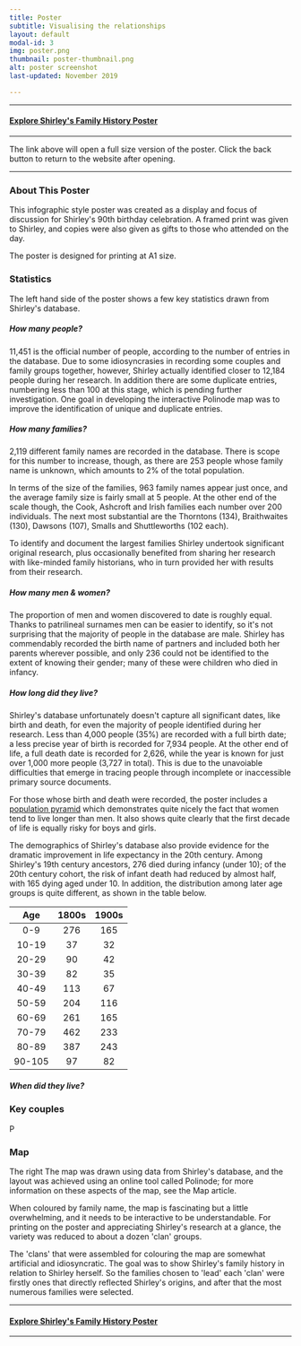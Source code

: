 ```yaml
---
title: Poster
subtitle: Visualising the relationships
layout: default
modal-id: 3
img: poster.png
thumbnail: poster-thumbnail.png
alt: poster screenshot
last-updated: November 2019

---
```


***
#### [Explore Shirley's Family History Poster](/img/portfolio/poster-fullsize.png)
***

The link above will open a full size version of the poster. Click the back button to return to the website after opening.

---

### About This Poster

This infographic style poster was created as a display and focus of discussion for Shirley's 90th birthday celebration. A framed print was given to Shirley, and copies were also given as gifts to those who attended on the day.

The poster is designed for printing at A1 size.

### Statistics

The left hand side of the poster shows a few key statistics drawn from Shirley's database.

##### How many people?

11,451 is the official number of people, according to the number of entries in the database. Due to some idiosyncrasies in recording some couples and family groups together, however, Shirley actually identified closer to 12,184 people during her research. In addition there are some duplicate entries, numbering less than 100 at this stage, which is pending further investigation. One goal in developing the interactive Polinode map was to improve the identification of unique and duplicate entries.

##### How many families?

2,119 different family names are recorded in the database. There is scope for this number to increase, though, as there are 253 people whose family name is unknown, which amounts to 2% of the total population.

In terms of the size of the families, 963 family names appear just once, and the average family size is fairly small at 5 people. At the other end of the scale though, the Cook, Ashcroft and Irish families each number over 200 individuals. The next most substantial are the Thorntons (134), Braithwaites (130), Dawsons (107), Smalls and Shuttleworths (102 each).

To identify and document the largest families Shirley undertook significant original research, plus occasionally benefited from sharing her research with like-minded family historians, who in turn provided her with results from their research.

##### How many men & women?

The proportion of men and women discovered to date is roughly equal. Thanks to patrilineal surnames men can be easier to identify, so it's not surprising that the majority of people in the database are male. Shirley has commendably recorded the birth name of partners and included both her parents wherever possible, and only 236 could not be identified to the extent of knowing their gender; many of these were children who died in infancy.

##### How long did they live?

Shirley's database unfortunately doesn't capture all significant dates, like birth and death, for even the majority of people identified during her research. Less than 4,000 people (35%) are recorded with a full birth date; a less precise year of birth is recorded for 7,934 people. At the other end of life, a full death date is recorded for 2,626, while the year is known for just over 1,000 more people (3,727 in total). This is due to the unavoiable difficulties that emerge in tracing people through incomplete or inaccessible primary source documents.

For those whose birth and death were recorded, the poster includes a [population pyramid](https://en.wikipedia.org/wiki/Population_pyramid) which demonstrates quite nicely the fact that women tend to live longer than men. It also shows quite clearly that the first decade of life is equally risky for boys and girls. 

The demographics of Shirley's database also provide evidence for the dramatic improvement in life expectancy in the 20th century. Among Shirley's 19th century ancestors, 276 died during infancy (under 10); of the 20th century cohort, the risk of infant death had reduced by almost half, with 165 dying aged under 10. In addition, the distribution among later age groups is quite different, as shown in the table below.

<center>
  
Age | 1800s | 1900s
:---: | :---: | :---:
0-9 | 276 | 165
10-19 | 37 | 32
20-29 | 90 | 42
30-39 | 82 | 35
40-49 | 113 | 67
50-59 | 204 | 116
60-69 | 261 | 165
70-79 | 462 | 233
80-89 | 387 | 243
90-105 | 97 | 82

</center>

##### When did they live?


### Key couples

P

### Map

The right 
The map was drawn using data from Shirley's database, and the layout was achieved using an online tool called Polinode; for more information on these aspects of the map, see the Map article. 

When coloured by family name, the map is fascinating but a little overwhelming, and it needs to be interactive to be understandable. For printing on the poster and appreciating Shirley's research at a glance, the variety was reduced to about a dozen 'clan' groups. 

The 'clans' that were assembled for colouring the map are somewhat artificial and idiosyncratic. The goal was to show Shirley's family history in relation to Shirley herself. So the families chosen to 'lead' each 'clan' were firstly ones that directly reflected Shirley's origins, and after that the most numerous families were selected.

***
#### [Explore Shirley's Family History Poster](/img/portfolio/poster-fullsize.png)
***


